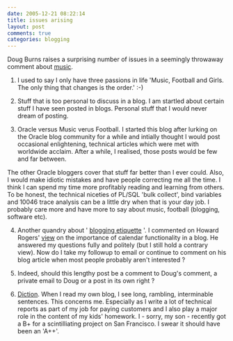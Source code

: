 ```yaml
---
date: 2005-12-21 08:22:14
title: issues arising
layout: post
comments: true
categories: blogging
---
```

Doug Burns raises a surprising number of issues in a seemingly throwaway
comment about
[music](http://www.nbrightside.com/blog/2005/12/20/the-killers-at-live-8/#comments).

1. I used to say I only have three passions in life 'Music, Football
and Girls. The only thing that changes is the order.' :-)

2. Stuff that is too personal to discuss in a blog. I am startled about
certain stuff I have seen posted in blogs. Personal stuff that I would
never dream of posting.

3. Oracle versus Music verus Football. I started this blog after
lurking on the Oracle blog community for a while and intially thought I
would post occasional enlightening, technical articles which were met
with worldwide acclaim. After a while, I realised, those posts would be
few and far between.

The other Oracle bloggers cover that stuff far better than I ever could.
Also, I would make idiotic mistakes and have people correcting me all
the time. I think I can spend my time more profitably reading and
learning from others. To be honest, the technical niceties of PL/SQL
'bulk collect', bind variables and 10046 trace analysis can be a little
dry when that is your day job. I probably care more and have more to say
about music, football (blogging, software etc).

4. Another quandry about '
[blogging etiquette](http://www.nbrightside.com/blog/2005/11/10/blog-etiquette/)
'. I commented on Howard Rogers'
[view](http://dizwell.com/blog/2005/12/17/zeitgeist-or-coincidence/)
on the importance of calendar functionality in a blog. He answered my
questions fully and politely (but I still hold a contrary view). Now do
I take my followup to email or continue to comment on his blog article
when most people probably aren't interested ?

5. Indeed, should this lengthy post be a comment to Doug's comment, a
private email to Doug or a post in its own right ?

6. [Diction](http://dizwell.com/blog/2005/12/17/zeitgeist-or-coincidence/#comment-297).
When I read my own blog, I see long, rambling, interminable sentences.
This concerns me. Especially as I write a lot of technical reports as
part of my job for paying customers and I also play a major role in the
content of my kids' homework. I - sorry, my son - recently got a B+ for
a scintilliating project on San Francisco. I swear it should have been
an 'A++'.
